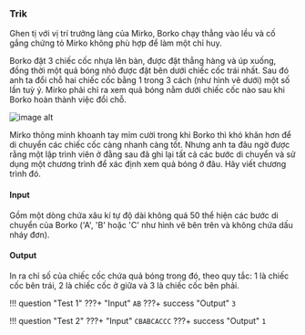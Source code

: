 ### Trik
Ghen tị với vị trí trưởng làng của Mirko, Borko chạy thẳng vào lều và cố gắng chứng tỏ Mirko không phù hợp để làm một chỉ huy.

Borko đặt $3$ chiếc cốc nhựa lên bàn, được đặt thẳng hàng và úp xuống, đồng thời một quả bóng nhỏ được đặt bên dưới chiếc cốc trái nhất. Sau đó anh ta đổi chỗ hai chiếc cốc bằng $1$ trong $3$ cách (như hình vẽ dưới) một số lần tuỳ ý. Mirko phải chỉ ra xem quả bóng nằm dưới chiếc cốc nào sau khi Borko hoàn thành việc đổi chỗ.

![image alt](https://imgur.com/ehjtTO6)

Mirko thông minh khoanh tay mỉm cười trong khi Borko thì khó khăn hơn để di chuyển các chiếc cốc càng nhanh càng tốt. Nhưng anh ta đâu ngờ được rằng một lập trình viên ở đằng sau đã ghi lại tất cả các bước di chuyển và sử dụng một chương trình để xác định xem quả bóng ở đâu. Hãy viết chương trình đó.

#### Input
Gồm một dòng chứa xâu kí tự độ dài không quá $50$ thể hiện các bước di chuyển của Borko ('A', 'B' hoặc 'C' như hình vẽ bên trên và không chứa dấu nháy đơn).

#### Output
In ra chỉ số của chiếc cốc chứa quả bóng trong đó, theo quy tắc: $1$ là chiếc cốc bên trái, $2$ là chiếc cốc ở giữa và $3$ là chiếc cốc bên phải.

!!! question "Test 1"
    ???+ "Input"
        ```
        AB
        ```
    ???+ success "Output"
        ```
        3
        ```

!!! question "Test 2"
    ???+ "Input"
        ```
        CBABCACCC
        ```
    ???+ success "Output"
        ```
        1
        ```